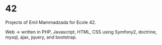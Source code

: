 42
==

Projects of Emil Mammadzada for Ecole 42.

Web       -> written in PHP, Javascript, HTML, CSS using Symfony2, doctrine, mysql, ajax, jquery, and bootstrap.
